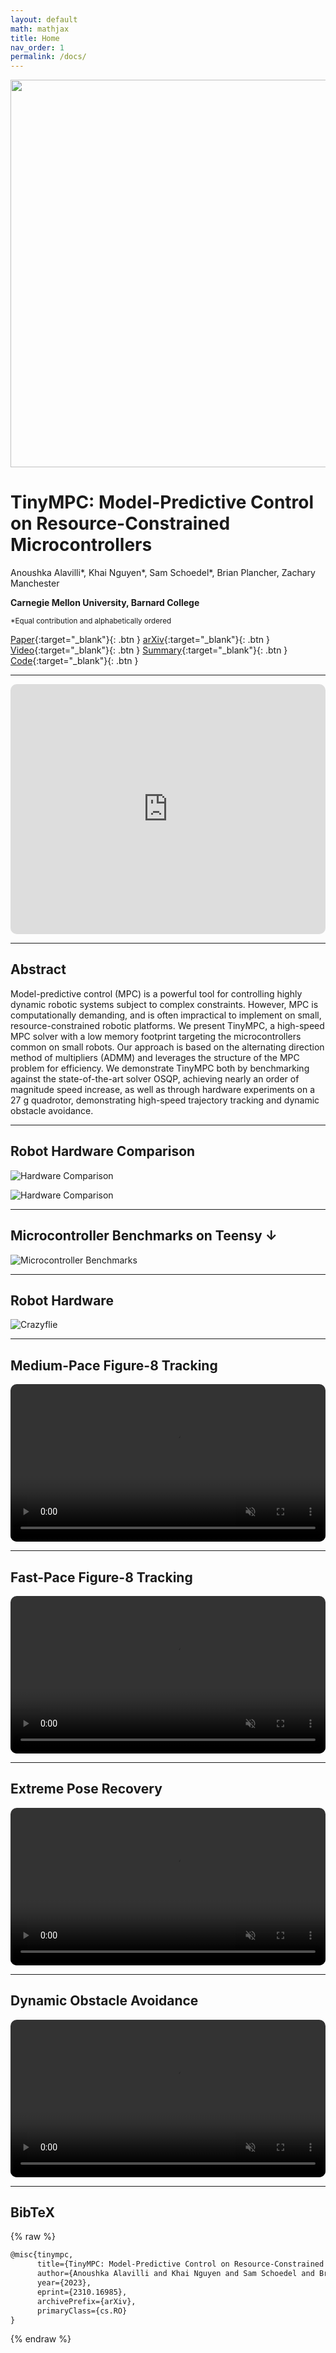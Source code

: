 ```yaml
---
layout: default
math: mathjax
title: Home
nav_order: 1
permalink: /docs/
---
```


<img src="../assets/images/logo2.png" width=620 />

# **TinyMPC: Model-Predictive Control on Resource-Constrained Microcontrollers**

<!-- [Anoushka Alavilli* ](https://www.linkedin.com/in/anoushka-alavilli-89586b178/){:target="_blank"},
[Khai Nguyen* ](https://xkhainguyen.github.io/){:target="_blank"}, 
[Sam Schoedel* ](https://samschoedel.com/){:target="_blank"}, 
[Brian Plancher ](https://brianplancher.com/){:target="_blank"}, 
[Zachary Manchester ](https://www.linkedin.com/in/zacmanchester/){:target="_blank"} -->

Anoushka Alavilli\*,
Khai Nguyen\*,
Sam Schoedel\*, 
Brian Plancher, 
Zachary Manchester

**Carnegie Mellon University, Barnard College**

<sup>*Equal contribution and alphabetically ordered</sup>

[Paper](/docs/){:target="_blank"}{: .btn }
[arXiv](https://arxiv.org/abs/2310.16985){:target="_blank"}{: .btn }
[Video](https://www.youtube.com/watch?v=NKOrRyhcr6w){:target="_blank"}{: .btn }
[Summary](/docs/){:target="_blank"}{: .btn }
[Code](https://github.com/tinympc/tinympc){:target="_blank"}{: .btn }

---

<iframe height="400" src="https://www.youtube.com/embed/NKOrRyhcr6w" title="YouTube video player" frameborder="0" style="border: 0px solid #bbb; border-radius: 10px; width: 100%;" allow="accelerometer; autoplay; clipboard-write; encrypted-media; gyroscope; picture-in-picture" allowfullscreen=""></iframe>

---

## Abstract

Model-predictive control (MPC) is a powerful tool for controlling highly dynamic robotic systems subject to complex constraints. However, MPC is computationally demanding, and is often impractical to implement on small, resource-constrained robotic platforms. We present TinyMPC, a high-speed MPC solver with a low memory footprint targeting the microcontrollers common on small robots. Our approach is based on the alternating direction method of multipliers (ADMM) and leverages the structure of the MPC problem for efficiency. We demonstrate TinyMPC both by benchmarking against the state-of-the-art solver OSQP, achieving nearly an order of magnitude speed increase, as well as through hardware experiments on a 27 g quadrotor, demonstrating high-speed trajectory tracking and dynamic obstacle avoidance.

---

## Robot Hardware Comparison

![Hardware Comparison](../assets/images/hardware_comp2.png)

![Hardware Comparison](../assets/images/hardware_comp1.png)

---

## Microcontroller Benchmarks on Teensy ↓

![Microcontroller Benchmarks](../assets/images/mcu_bench.png)

---

## Robot Hardware

![Crazyflie](../assets/images/cf.png)

---

## Medium-Pace Figure-8 Tracking

<!-- <iframe width="840" height="473" src="../assets/videos/fig81.mp4" title="youtube video player" frameborder="0" allow="accelerometer; autoplay; clipboard-write; encrypted-media; gyroscope; picture-in-picture" allowfullscreen></iframe> -->

<video width="100%" preload="auto" muted autoplay controls loop style="border: 0px solid #bbb; border-radius: 10px; width: 100%;">
    <source src="../assets/videos/fig81.mp4" type="video/mp4">
</video>

---

## Fast-Pace Figure-8 Tracking

<!-- <iframe width="840" height="473" src="../assets/videos/fig82.mp4" title="youtube video player" frameborder="0" allow="accelerometer; autoplay; clipboard-write; encrypted-media; gyroscope; picture-in-picture" allowfullscreen></iframe> -->

<video width="100%" preload="auto" muted autoplay controls loop style="border: 0px solid #bbb; border-radius: 10px; width: 100%;">
    <source src="../assets/videos/fig82.mp4" type="video/mp4">
</video>

---

## Extreme Pose Recovery

<!-- <iframe width="840" height="473" src="../assets/videos/fextreme.mp4" title="youtube video player" frameborder="0" allow="accelerometer; autoplay; clipboard-write; encrypted-media; gyroscope; picture-in-picture" allowfullscreen></iframe> -->

<video width="100%" preload="auto" muted autoplay controls loop style="border: 0px solid #bbb; border-radius: 10px; width: 100%;">
    <source src="../assets/videos/fextreme.mp4" type="video/mp4">
</video>

---

## Dynamic Obstacle Avoidance

<!-- <iframe width="840" height="473" src="../assets/videos/favoid.mp4" title="youtube video player" frameborder="0" allow="accelerometer; autoplay; clipboard-write; encrypted-media; gyroscope; picture-in-picture" allowfullscreen></iframe> -->

<video width="100%" preload="auto" muted autoplay controls loop style="border: 0px solid #bbb; border-radius: 10px; width: 100%;">
    <source src="../assets/videos/favoid.mp4" type="video/mp4">
</video>

---

## BibTeX
{% raw %}
```latex
@misc{tinympc,
      title={TinyMPC: Model-Predictive Control on Resource-Constrained Microcontrollers}, 
      author={Anoushka Alavilli and Khai Nguyen and Sam Schoedel and Brian Plancher and Zachary Manchester},
      year={2023},
      eprint={2310.16985},
      archivePrefix={arXiv},
      primaryClass={cs.RO}
}
```
{% endraw %}